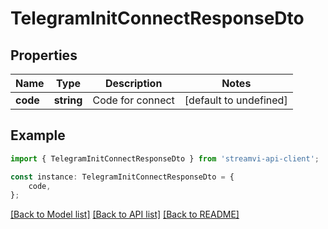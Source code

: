 # TelegramInitConnectResponseDto


## Properties

Name | Type | Description | Notes
------------ | ------------- | ------------- | -------------
**code** | **string** | Code for connect | [default to undefined]

## Example

```typescript
import { TelegramInitConnectResponseDto } from 'streamvi-api-client';

const instance: TelegramInitConnectResponseDto = {
    code,
};
```

[[Back to Model list]](../README.md#documentation-for-models) [[Back to API list]](../README.md#documentation-for-api-endpoints) [[Back to README]](../README.md)
